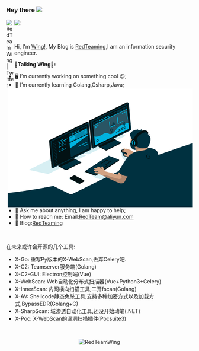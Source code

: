 ### Hey there <img src="https://media.giphy.com/media/hvRJCLFzcasrR4ia7z/giphy.gif" width="25px">

<a href="https://twitter.com/RedTeamWing">
  <img align="left" alt="RedTeamWing | Twitter" width="22px" src="https://raw.githubusercontent.com/peterthehan/peterthehan/master/assets/twitter.svg" />
</a>


![](https://visitor-badge.glitch.me/badge?page_id=RedTeamWing.RedTeamWing)

<br />

Hi, I'm [Wing!](https://redteaming.net/), My Blog is [RedTeaming](https://redteaming.net/),I am an information security engineer.

  <img align="right" alt="GIF" src="https://github.com/RedTeamWing/RedTeamWing/blob/master/code.gif?raw=true" width="500" height="320" />
  
**🤡Talking Wing🤡:**

- 🖥 I’m currently working on something cool :wink:;
- 🌱 I’m currently learning Golang,Csharp,Java; 
- 💬 Ask me about anything, I am happy to help;
- 💌 How to reach me: Email:RedTeam@aliyun.com
- 📌 Blog:[RedTeaming](https://redteaming.net)



<br/>


在未来或许会开源的几个工具:

- X-Go: 重写Py版本的X-WebScan,丢弃Celery吧.
- X-C2: Teamserver服务端(Golang)
- X-C2-GUI: Electron控制端(Vue)
- X-WebScan: Web自动化分布式扫描器(Vue+Python3+Celery)
- X-InnerScan: 内网横向扫描工具,二开fscan(Golang)
- X-AV: Shellcode静态免杀工具,支持多种加密方式以及加载方式,BypassEDR(Golang+C)
- X-SharpScan: 域渗透自动化工具,还没开始动笔(.NET)
- X-Poc: X-WebScan的漏洞扫描插件(Pocsuite3)

<br/>
<p align="center"> <img src="https://github-readme-stats.vercel.app/api?username=XTeam-Wing&show_icons=true&theme=vue" alt="RedTeamWing" />




